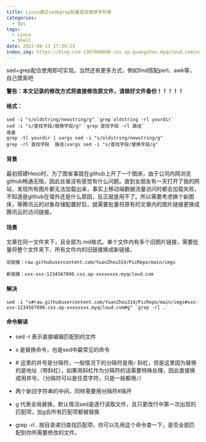```yaml
---
title: Linux通过sed&grep批量查找替换字符串
categories:
  - Ops
tags:
  - Linux
  - Shell
date: 2022-08-11 17:39:23
index_img: https://blog-cnd-1307088890.cos.ap-guangzhou.myqcloud.com/sed.jpg
---
```

sed+grep配合使用即可实现。当然还有更多方式，例如find搭配perl、awk等，自己摸索吧
<!-- more -->
<!-- categories:Dev、Ops、Study、Sth、News-->
<!-- tags: 
Python、MySQL、LeetCode、机器学习、Linux、Big Data、Java、BlockChain、Docker、Web 、分布式、
Maven、数据结构、JVM、JavaScript、Crontab、Shell、Ubuntu、VPN、NodeJS、String、VM、Hadoop、
Life、树莓派、Git、Hexo
 -->
**警告：本文记录的修改方式将直接修改原文件，请做好文件备份！！！！！**



#### 格式：

```
sed -i "s/oldstring/newstring/g" `grep oldstring -rl yourdir`
sed -i "s/查找字段/替换字段/g" `grep 查找字段 -rl 路径`  
或者
grep -tl yourdir | xargs sed -i "s/oldstring/newstring/g"
grep -rl 查找字段  路径|xargs sed -i "s/查找字段/替换字段/g" 
```

#### 背景

最初搭建Hexo时，为了图省事就在github上开了一个图床，由于公司内网浏览github畅通无阻，因此丝毫没有感觉有什么问题。直到女朋友有一天打开了我的网站，发现所有图片都无法加载出来，事实上移动端数据流量访问时都会加载失败，不知道是github在墙外还是什么原因，反正就是用不了。所以需要考虑换个新图床，等腾讯云的对象存储配置好后，就需要批量将原有的文章内的图片链接更换成腾讯云的访问链接。



#### 场景

文章在同一文件夹下，且全部为.md格式。单个文件内有多个旧图片链接，需要批量将整个文件夹下、所有文件内的旧链接换成新链接。

```
旧链接：raw.githubusercontent.com/YuanZhou314/PicRepo/main/imgs

新链接：xxx-xxx-1234567890.cos.ap-xxxxxxxx.myqcloud.com
```



#### 解决

```
sed -i "s#raw.githubusercontent.com/YuanZhou314/PicRepo/main/imgs#xxx-xxx-1234567890.cos.ap-xxxxxxxx.myqcloud.com#g" `grep -rl .`
```

#### 命令解读

* sed -i 表示直接编辑匹配到的文件

* s 是替换命令，也是sed中最常见的命令

* \# 这里的井号是分隔符，一般情况下的分隔符是用`/` 斜杠，但是这里因为替换的是地址（带斜杠），如果用斜杠作为分隔符的话需要特殊处理，因此直接换成用井号。（分隔符可以是任意字符，只是一般都用`/`）

* 两个新旧字符串的中间，同样需要用分隔符\#隔开

* g 代表全局替换，默认情况sed是逐行读取文件，且只更改行中第一次出现的匹配项，加g会所有匹配项都被替换

* grep -rl .  按目录递归查找匹配项，你可以先用这个命令查一下，是否全部匹配到你所需要修改的文件。


